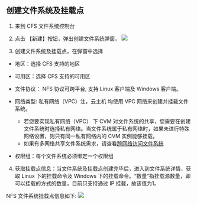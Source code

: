 ## 创建文件系统及挂载点
1. 来到 CFS 文件系统控制台

2. 点击 【新建】按钮，弹出创建文件系统弹窗。
![](http://imgcache.tce.fsphere.cn/static/mc.qcloudimg.com/static/img/a460fe43de1f0dab0ac13081d10bd9ba/image.png)

3. 创建文件系统及挂载点，在弹窗中选择

- 地区：选择 CFS 支持的地区
- 可用区：选择 CFS 支持的可用区
- 文件协议： NFS 协议可跨平台, 支持 Linux 客户端及 Windows 客户端。
- 网络类型: 私有网络（VPC）注，云主机 均使用 VPC 网络来创建并挂载文件系统。

	- 若您要实现私有网络（VPC） 下 CVM 对文件系统的共享，您需要在创建文件系统时选择私有网络。当文件系统属于私有网络时，如果未进行特殊网络设置，则只有同一私有网络内的 CVM 实例能够挂载。
	- 如果有多网络共享文件系统需求，请查看[跨网络访问文件系统](http://tce.fsphere.cn/document/product/582/9764)
	
- 权限组：每个文件系统必须绑定一个权限组 
	
4. 获取挂载点信息：当文件系统及挂载点创建完毕后，进入到文件系统详情，获取 Linux 下的挂载命令及 Windows 下的挂载命令。“数量”指挂载源数量，即可以挂载的方式的数量，目前只支持通过 IP 挂载，故该值为1。

NFS 文件系统挂载点信息如下:
![](http://imgcache.tce.fsphere.cn/static/mc.qcloudimg.com/static/img/f50435216defb4083874bc78d568001e/image.png)


